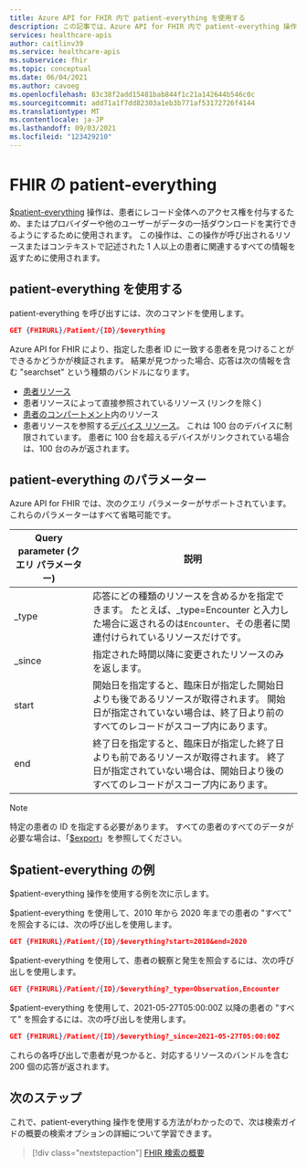 ```yaml
---
title: Azure API for FHIR 内で patient-everything を使用する
description: この記事では、Azure API for FHIR 内で patient-everything 操作を使用する方法について説明します
services: healthcare-apis
author: caitlinv39
ms.service: healthcare-apis
ms.subservice: fhir
ms.topic: conceptual
ms.date: 06/04/2021
ms.author: cavoeg
ms.openlocfilehash: 83c38f2add15481bab844f1c21a142644b546c0c
ms.sourcegitcommit: add71a1f7dd82303a1eb3b771af53172726f4144
ms.translationtype: MT
ms.contentlocale: ja-JP
ms.lasthandoff: 09/03/2021
ms.locfileid: "123429210"
---
```

# <a name="patient-everything-in-fhir"></a>FHIR の patient-everything

[$patient-everything](https://www.hl7.org/fhir/patient-operation-everything.html) 操作は、患者にレコード全体へのアクセス権を付与するため、またはプロバイダーや他のユーザーがデータの一括ダウンロードを実行できるようにするために使用されます。 この操作は、この操作が呼び出されるリソースまたはコンテキストで記述された 1 人以上の患者に関連するすべての情報を返すために使用されます。  

## <a name="use-patient-everything"></a>patient-everything を使用する
patient-everything を呼び出すには、次のコマンドを使用します。

```json
GET {FHIRURL}/Patient/{ID}/$everything
```
Azure API for FHIR により、指定した患者 ID に一致する患者を見つけることができるかどうかが検証されます。 結果が見つかった場合、応答は次の情報を含む "searchset" という種類のバンドルになります。 
* [患者リソース](https://www.hl7.org/fhir/patient.html) 
*  患者リソースによって直接参照されているリソース (リンクを除く) 
*  [患者のコンパートメント](https://www.hl7.org/fhir/compartmentdefinition-patient.html)内のリソース
*  患者リソースを参照する[デバイス リソース](https://www.hl7.org/fhir/device.html)。 これは 100 台のデバイスに制限されています。 患者に 100 台を超えるデバイスがリンクされている場合は、100 台のみが返されます。 


## <a name="patient-everything-parameters"></a>patient-everything のパラメーター
Azure API for FHIR では、次のクエリ パラメーターがサポートされています。 これらのパラメーターはすべて省略可能です。

|Query parameter (クエリ パラメーター)        |  説明|
|-----------------------|------------|
| \_type | 応答にどの種類のリソースを含めるかを指定できます。 たとえば、\_type=Encounter と入力した場合に返されるのは`Encounter`、その患者に関連付けられているリソースだけです。 |
| \_since | 指定された時間以降に変更されたリソースのみを返します。 |
| start | 開始日を指定すると、臨床日が指定した開始日よりも後であるリソースが取得されます。 開始日が指定されていない場合は、終了日より前のすべてのレコードがスコープ内にあります。 |
| end | 終了日を指定すると、臨床日が指定した終了日よりも前であるリソースが取得されます。 終了日が指定されていない場合は、開始日より後のすべてのレコードがスコープ内にあります。 |

> [!Note]
> 特定の患者の ID を指定する必要があります。 すべての患者のすべてのデータが必要な場合は、「[$export](../data-transformation/export-data.md)」を参照してください。 


## <a name="examples-of-patient-everything"></a>$patient-everything の例 

$patient-everything 操作を使用する例を次に示します。 

$patient-everything を使用して、2010 年から 2020 年までの患者の "すべて" を照会するには、次の呼び出しを使用します。 

```json
GET {FHIRURL}/Patient/{ID}/$everything?start=2010&end=2020
``` 

$patient-everything を使用して、患者の観察と発生を照会するには、次の呼び出しを使用します。 
```json
GET {FHIRURL}/Patient/{ID}/$everything?_type=Observation,Encounter 
```

$patient-everything を使用して、2021-05-27T05:00:00Z 以降の患者の "すべて" を照会するには、次の呼び出しを使用します。 

```json
GET {FHIRURL}/Patient/{ID}/$everything?_since=2021-05-27T05:00:00Z 
```

これらの各呼び出しで患者が見つかると、対応するリソースのバンドルを含む 200 個の応答が返されます。

## <a name="next-step"></a>次のステップ
これで、patient-everything 操作を使用する方法がわかったので、次は検索ガイドの概要の検索オプションの詳細について学習できます。

>[!div class="nextstepaction"]
>[FHIR 検索の概要](overview-of-search.md)
